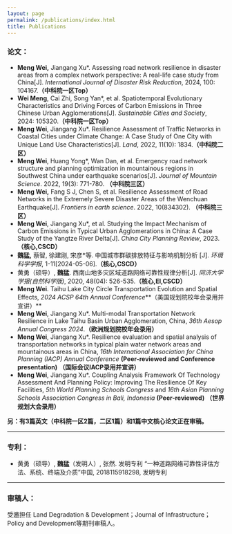 ```yaml
---
layout: page
permalink: /publications/index.html
title: Publications
---
```


### 论文：

- **Meng Wei,** Jiangang Xu*. Assessing road network resilience in disaster areas from a complex network perspective: A real-life case study from China[J]. *International Journal of Disaster Risk Reduction*, 2024, 100: 104167.**（中科院一区Top）**
- **Wei Meng**, Cai Zhi, Song Yan*, et al. Spatiotemporal Evolutionary Characteristics and Driving Forces of Carbon Emissions in Three Chinese Urban Agglomerations[J]. *Sustainable Cities and Society*, 2024: 105320.**（中科院一区Top）**
- **Meng Wei**, Jiangang Xu*. Resilience Assessment of Traffic Networks in Coastal Cities under Climate Change: A Case Study of One City with Unique Land Use Characteristics[J]. *Land*, 2022, 11(10): 1834.**（中科院二区）**
- **Meng Wei**, Huang Yong*, Wan Dan, et al. Emergency road network structure and planning optimization in mountainous regions in Southwest China under earthquake scenarios[J]. *Journal of Mountain Science*. 2022, 19(3): 771-780. **（中科院三区）**
- **Meng Wei,** Fang S J, Chen S, et al. Resilience Assessment of Road Networks in the Extremely Severe Disaster Areas of the Wenchuan Earthquake[J]. *Frontiers in earth science*. 2022, 10(834302). **（中科院三区）**
- **Meng Wei**, Jiangang Xu*, et al. Studying the Impact Mechanism of Carbon Emissions in Typical Urban Agglomerations in China: A Case Study of the Yangtze River Delta[J]. *China City Planning Review*, 2023.**（核心,CSCD）**
- **魏猛,** 蔡智, 徐建刚, 宋彦*等. 中国城市群碳排放特征与影响机制分析 [J]. *环境科学学报*, 1-11[2024-05-06].**（核心,CSCD）**
- 黄勇（硕导）, **魏猛**. 西南山地多灾区域道路网络可靠性规律分析[J]. *同济大学学报(自然科学版)*, 2020, 48(04): 526-535.**（核心,EI,CSCD）**
- **Meng Wei**. Taihu Lake City Circle Transportation Evolution and Spatial Effects, *2024 ACSP 64th Annual Conference***（美国规划院校年会录用并宣讲）**
- **Meng Wei**, Jiangang Xu*. Multi-modal Transportation Network Resilience in Lake Taihu Basin Urban Agglomeration, China, *36th Aesop Annual Congress 2024*.**（欧洲规划院校年会录用）**
- **Meng Wei**, Jiangang Xu*. Resilience evaluation and spatial analysis of transportation networks in typical plain water network areas and mountainous areas in China, *16th International Association for China Planning (IACP) Annual Conference* **(Peer-reviewed and Conference presentation)** **（国际会议IACP录用并宣讲）**
- **Meng Wei**, Jiangang Xu*. Coupling Analysis Framework Of Technology Assessment And Planning Policy: Improving The Resilience Of Key Facilities, *5th World Planning Schools Congress* and *16th Asian Planning Schools Association Congress in Bali, Indonesia* **(Peer-reviewed)** **（世界规划大会录用）**

**另：有3篇英文（中科院一区2篇，二区1篇）和1篇中文核心论文正在审稿。**

---

### 专利：

- 黄勇（硕导）, **魏猛**（发明人）, 张然. 发明专利 “一种道路网络可靠性评估方法、系统、终端及介质”中国, 2018115918298, 发明专利

---

### 审稿人：

受邀担任 Land Degradation & Development；Journal of Infrastructure；Policy and Development等期刊审稿人。


















